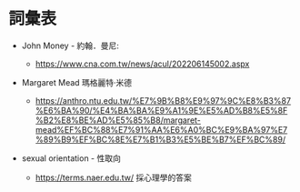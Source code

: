 # 詞彙表

* John Money - 約翰．曼尼: 
  * https://www.cna.com.tw/news/acul/202206145002.aspx

* Margaret Mead 瑪格麗特·米德
  * https://anthro.ntu.edu.tw/%E7%9B%B8%E9%97%9C%E8%B3%87%E6%BA%90/%E4%BA%BA%E9%A1%9E%E5%AD%B8%E5%8F%B2%E8%BE%AD%E5%85%B8/margaret-mead%EF%BC%88%E7%91%AA%E6%A0%BC%E9%BA%97%E7%89%B9%EF%BC%8E%E7%B1%B3%E5%BE%B7%EF%BC%89/

* sexual orientation - 性取向
  * https://terms.naer.edu.tw/ 採心理學的答案